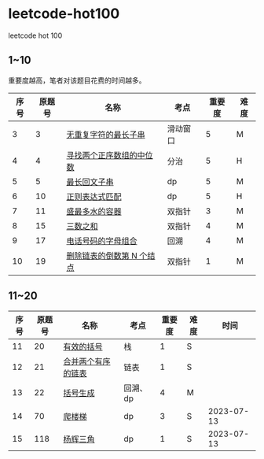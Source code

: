 # leetcode-hot100

leetcode hot 100

## 1~10

重要度越高，笔者对该题目花费的时间越多。

| 序号 | 原题号 | 名称                                                                                                     | 考点     | 重要度 | 难度 |
| ---- | ------ | -------------------------------------------------------------------------------------------------------- | -------- | ------ | ---- |
| 3    | 3      | [无重复字符的最长子串](https://leetcode-cn.com/problems/longest-substring-without-repeating-characters/) | 滑动窗口 | 5      | M    |
| 4    | 4      | [寻找两个正序数组的中位数](https://leetcode-cn.com/problems/longest-palindromic-substring)               | 分治     | 5      | H    |
| 5    | 5      | [最长回文子串](https://leetcode-cn.com/problems/longest-palindromic-substring)                           | dp       | 5      | M    |
| 6    | 10     | [正则表达式匹配](https://leetcode-cn.com/problems/regular-expression-matching/)                          | dp       | 5      | H    |
| 7    | 11     | [盛最多水的容器](https://leetcode-cn.com/problems/container-with-most-water/)                            | 双指针   | 3      | M    |
| 8    | 15     | [三数之和](https://leetcode-cn.com/problems/3sum/)                                                       | 双指针   | 4      | M    |
| 9    | 17     | [电话号码的字母组合](https://leetcode-cn.com/problems/letter-combinations-of-a-phone-number/)            | 回溯     | 4      | M    |
| 10   | 19     | [删除链表的倒数第 N 个结点](https://leetcode-cn.com/problems/remove-nth-node-from-end-of-list/)          | 双指针   | 1      | M    |

## 11~20

| 序号 | 原题号 | 名称                                                                           | 考点     | 重要度 | 难度 | 时间       |
| ---- | ------ | ------------------------------------------------------------------------------ | -------- | ------ | ---- | ---------- |
| 11   | 20     | [有效的括号](https://leetcode-cn.com/problems/valid-parentheses/)              | 栈       | 1      | S    |
| 12   | 21     | [合并两个有序的链表](https://leetcode-cn.com/problems/merge-two-sorted-lists/) | 链表     | 1      | S    |
| 13   | 22     | [括号生成](https://leetcode-cn.com/problems/generate-parentheses/)             | 回溯、dp | 4      | M    |
| 14   | 70     | [爬楼梯](https://leetcode.cn/problems/climbing-stairs/)                        | dp       | 3      | S    | 2023-07-13 |
| 15   | 118    | [杨辉三角](https://leetcode.cn/problems/pascals-triangle)                      | dp       | 1      | S    | 2023-07-13 |
